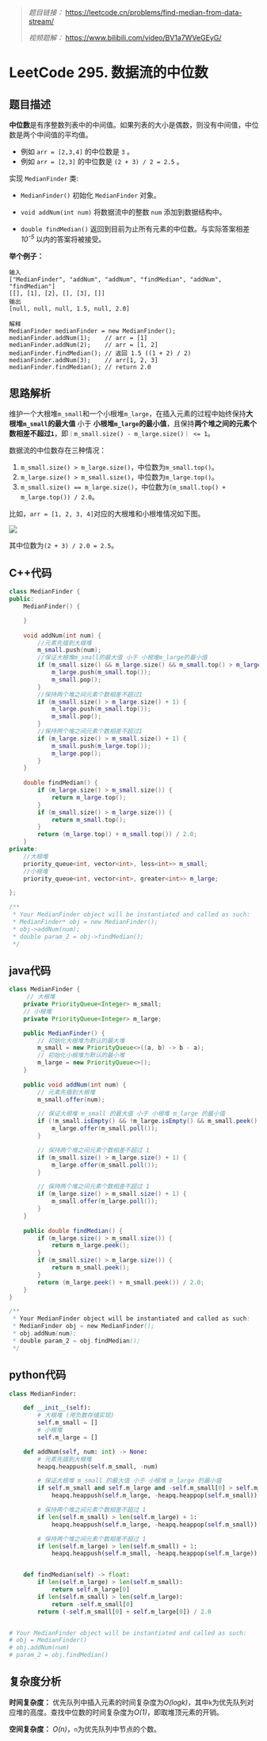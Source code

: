 > *题目链接：* https://leetcode.cn/problems/find-median-from-data-stream/
>
>*视频题解：* https://www.bilibili.com/video/BV1a7WVeGEyG/

# LeetCode 295. 数据流的中位数

## 题目描述

**中位数**是有序整数列表中的中间值。如果列表的大小是偶数，则没有中间值，中位数是两个中间值的平均值。

* 例如 `arr = [2,3,4]` 的中位数是 `3` 。
* 例如 `arr = [2,3]` 的中位数是 `(2 + 3) / 2 = 2.5` 。

实现 `MedianFinder` 类:

* `MedianFinder()` 初始化 `MedianFinder` 对象。

* `void addNum(int num)` 将数据流中的整数 `num` 添加到数据结构中。

* `double findMedian()` 返回到目前为止所有元素的中位数。与实际答案相差 *10<sup>-5</sup>* 以内的答案将被接受。

**举个例子：**

```
输入
["MedianFinder", "addNum", "addNum", "findMedian", "addNum", "findMedian"]
[[], [1], [2], [], [3], []]
输出
[null, null, null, 1.5, null, 2.0]

解释
MedianFinder medianFinder = new MedianFinder();
medianFinder.addNum(1);    // arr = [1]
medianFinder.addNum(2);    // arr = [1, 2]
medianFinder.findMedian(); // 返回 1.5 ((1 + 2) / 2)
medianFinder.addNum(3);    // arr[1, 2, 3]
medianFinder.findMedian(); // return 2.0
```

## 思路解析

维护一个大根堆`m_small`和一个小根堆`m_large`，在插入元素的过程中始终保持**大根堆`m_small`的最大值** 小于 **小根堆`m_large`的最小值**，且保持**两个堆之间的元素个数相差不超过`1`**，即`｜m_small.size() - m_large.size()｜ <= 1`。

数据流的中位数存在三种情况：
1. `m_small.size() > m_large.size()`，中位数为`m_small.top()`。
2. `m_large.size() > m_small.size()`，中位数为`m_large.top()`。
3. `m_small.size() == m_large.size()`，中位数为`(m_small.top() + m_large.top()) / 2.0`。

比如，`arr = [1, 2, 3, 4]`对应的大根堆和小根堆情况如下图。

![](https://gitee.com/ldtech007/picture/raw/master/pic/lc-0295-01.png)

其中位数为`(2 + 3) / 2.0 = 2.5`。

## C++代码

```cpp
class MedianFinder {
public:
    MedianFinder() {

    }
    
    void addNum(int num) {
        //元素先插到大根堆
        m_small.push(num);
        //保证大根堆m_small的最大值 小于 小根堆m_large的最小值
        if (m_small.size() && m_large.size() && m_small.top() > m_large.top()) {
            m_large.push(m_small.top());
            m_small.pop();
        }
        //保持两个堆之间元素个数相差不超过1
        if (m_small.size() > m_large.size() + 1) {
            m_large.push(m_small.top());
            m_small.pop();
        }
        //保持两个堆之间元素个数相差不超过1
        if (m_large.size() > m_small.size() + 1) {
            m_small.push(m_large.top());
            m_large.pop();
        }
    }
    
    double findMedian() {
        if (m_large.size() > m_small.size()) {
            return m_large.top();
        }
        if (m_small.size() > m_large.size()) {
            return m_small.top();
        }
        return (m_large.top() + m_small.top()) / 2.0;
    }
private:
    //大根堆
    priority_queue<int, vector<int>, less<int>> m_small;
    //小根堆
    priority_queue<int, vector<int>, greater<int>> m_large;

};

/**
 * Your MedianFinder object will be instantiated and called as such:
 * MedianFinder* obj = new MedianFinder();
 * obj->addNum(num);
 * double param_2 = obj->findMedian();
 */
```

## java代码

```java
class MedianFinder {
     // 大根堆
    private PriorityQueue<Integer> m_small;
    // 小根堆
    private PriorityQueue<Integer> m_large;

    public MedianFinder() {
        // 初始化大根堆为默认的最大堆
        m_small = new PriorityQueue<>((a, b) -> b - a);
        // 初始化小根堆为默认的最小堆
        m_large = new PriorityQueue<>();
    }
    
    public void addNum(int num) {
        // 元素先插到大根堆
        m_small.offer(num);

        // 保证大根堆 m_small 的最大值 小于 小根堆 m_large 的最小值
        if (!m_small.isEmpty() && !m_large.isEmpty() && m_small.peek() > m_large.peek()) {
            m_large.offer(m_small.poll());
        }

        // 保持两个堆之间元素个数相差不超过 1
        if (m_small.size() > m_large.size() + 1) {
            m_large.offer(m_small.poll());
        }

        // 保持两个堆之间元素个数相差不超过 1
        if (m_large.size() > m_small.size() + 1) {
            m_small.offer(m_large.poll());
        }
    }
    
    public double findMedian() {
        if (m_large.size() > m_small.size()) {
            return m_large.peek();
        }
        if (m_small.size() > m_large.size()) {
            return m_small.peek();
        }
        return (m_large.peek() + m_small.peek()) / 2.0;
    }
}

/**
 * Your MedianFinder object will be instantiated and called as such:
 * MedianFinder obj = new MedianFinder();
 * obj.addNum(num);
 * double param_2 = obj.findMedian();
 */
```

## python代码

```python
class MedianFinder:

    def __init__(self):
        # 大根堆 (用负数存储实现)
        self.m_small = []
        # 小根堆
        self.m_large = []

    def addNum(self, num: int) -> None:
        # 元素先插到大根堆
        heapq.heappush(self.m_small, -num)

        # 保证大根堆 m_small 的最大值 小于 小根堆 m_large 的最小值
        if self.m_small and self.m_large and -self.m_small[0] > self.m_large[0]:
            heapq.heappush(self.m_large, -heapq.heappop(self.m_small))

        # 保持两个堆之间元素个数相差不超过 1
        if len(self.m_small) > len(self.m_large) + 1:
            heapq.heappush(self.m_large, -heapq.heappop(self.m_small))

        # 保持两个堆之间元素个数相差不超过 1
        if len(self.m_large) > len(self.m_small) + 1:
            heapq.heappush(self.m_small, -heapq.heappop(self.m_large))


    def findMedian(self) -> float:
        if len(self.m_large) > len(self.m_small):
            return self.m_large[0]
        if len(self.m_small) > len(self.m_large):
            return -self.m_small[0]
        return (-self.m_small[0] + self.m_large[0]) / 2.0


# Your MedianFinder object will be instantiated and called as such:
# obj = MedianFinder()
# obj.addNum(num)
# param_2 = obj.findMedian()
```

## 复杂度分析

**时间复杂度：** 优先队列中插入元素的时间复杂度为*O(logk)*，其中`k`为优先队列对应堆的高度。查找中位数的时间复杂度为*O(1)*，即取堆顶元素的开销。

**空间复杂度：** *O(n)*，`n`为优先队列中节点的个数。

